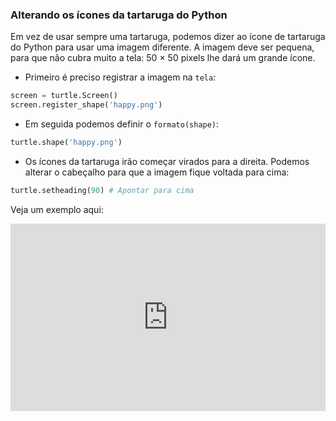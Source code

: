 ### Alterando os ícones da tartaruga do Python

Em vez de usar sempre uma tartaruga, podemos dizer ao ícone de tartaruga do Python para usar uma imagem diferente. A imagem deve ser pequena, para que não cubra muito a tela: 50 × 50 pixels lhe dará um grande ícone.

+ Primeiro é preciso registrar a imagem na `tela`:

```python
screen = turtle.Screen() 
screen.register_shape('happy.png') 
```

+ Em seguida podemos definir o `formato(shape)`:

```python
turtle.shape('happy.png')
```

+ Os ícones da tartaruga irão começar virados para a direita. Podemos alterar o cabeçalho para que a imagem fique voltada para cima:

```python
turtle.setheading(90) # Apontar para cima
```

Veja um exemplo aqui: 

<iframe src="https://trinket.io/embed/python/5f68ef3fd7?start=result" width="100%" height="300" frameborder="0" marginwidth="0" marginheight="0" allowfullscreen mark="crwd-mark"></iframe>